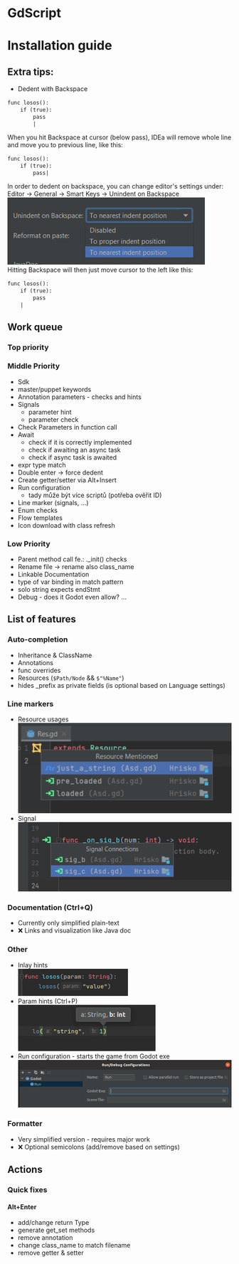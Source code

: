 # GdScript

# Installation guide


## Extra tips:
- Dedent with Backspace
```
func losos():
    if (true):
        pass
        |
```
When you hit Backspace at cursor (below pass), IDEa will remove whole line and move you to
previous line, like this:
```
func losos():
    if (true):
        pass|
```
In order to dedent on backspace, you can change editor's settings under:  
Editor -> General -> Smart Keys -> Unindent on Backspace  
![](./screens/unindent.png)  
Hitting Backspace will then just move cursor to the left like this:
```
func losos():
    if (true):
        pass
    |
```

## Work queue
### Top priority


### Middle Priority
- Sdk
- master/puppet keywords
- Annotation parameters - checks and hints
- Signals
  - parameter hint
  - parameter check
- Check Parameters in function call
- Await
  - check if it is correctly implemented
  - check if awaiting an async task
  - check if async task is awaited
- expr type match
- Double enter -> force dedent
- Create getter/setter via Alt+Insert
- Run configuration
  - tady může být více scriptů (potřeba ověřit ID)
- Line marker (signals, ...)
- Enum checks
- Flow templates
- Icon download with class refresh

### Low Priority
- Parent method call fe.: ._init() checks
- Rename file -> rename also class_name
- Linkable Documentation
- type of var binding in match pattern
- solo string expects endStmt
- Debug - does it Godot even allow? ...

## List of features
### Auto-completion
- Inheritance & ClassName
- Annotations
- func overrides
- Resources (`$Path/Node` && `$"%Name"`)
- hides _prefix as private fields (is optional based on Language settings)

### Line markers
- Resource usages
![](./screens/resource-marker.png)
- Signal
![](./screens/signal-marker.png)

### Documentation (Ctrl+Q)
- Currently only simplified plain-text
- ❌ Links and visualization like Java doc

### Other
- Inlay hints  
![](./screens/inlay.png)
- Param hints (Ctrl+P)  
![](./screens/param-hint.png)
- Run configuration - starts the game from Godot exe  
![](./screens/run-config.png)

### Formatter
- Very simplified version - requires major work  
- ❌ Optional semicolons (add/remove based on settings)

## Actions
### Quick fixes
#### Alt+Enter
- add/change return Type
- generate get_set methods
- remove annotation
- change class_name to match filename
- remove getter & setter
